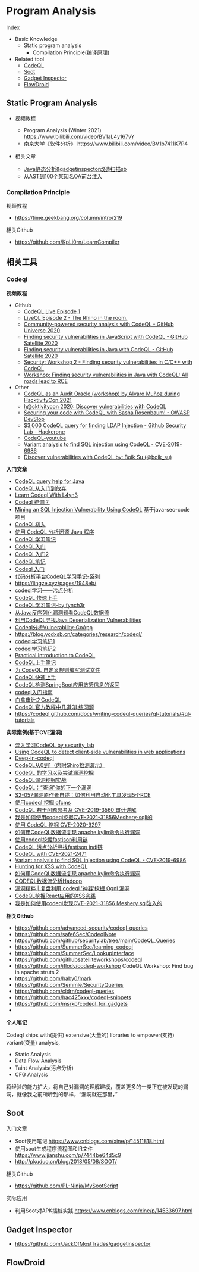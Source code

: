# Program Analysis
Index
- Basic Knowledge
  - Static program analysis
    - Compilation Principle(编译原理)
- Related tool
  - [CodeQL](https://github.com/pen4uin/Program-Analysis/#codeql)
  - [Soot](https://github.com/pen4uin/Program-Analysis/#soot)
  - [Gadget Inspector](https://github.com/pen4uin/Program-Analysis/#gadget-inspector)
  - [FlowDroid](https://github.com/pen4uin/Program-Analysis/#flowdroid)
## Static Program Analysis
- 视频教程
  - Program Analysis (Winter 2021) https://www.bilibili.com/video/BV1aL4y167vY
  - 南京大学《软件分析》 https://www.bilibili.com/video/BV1b7411K7P4

- 相关文章
  - [Java静态分析&gadgetinspector改造扫描sb](https://lfysec.top/2020/08/03/Java%E9%9D%99%E6%80%81%E5%88%86%E6%9E%90&gadgetinspector%E6%94%B9%E9%80%A0%E6%89%AB%E6%8F%8Fsb/)
  - [从AST到100个某知名OA前台注入](https://www.freebuf.com/articles/web/237291.html)
### Compilation Principle

视频教程
- https://time.geekbang.org/column/intro/219

相关Github
- https://github.com/KpLi0rn/LearnCompiler


## 相关工具
### Codeql
**视频教程**
- Github
  - [CodeQL Live Episode 1](https://www.youtube.com/watch?v=AMzGorD28Ks)
  - [LiveQL Episode 2 - The Rhino in the room.](https://www.youtube.com/watch?v=wPqK-Ealz-0)
  - [Community-powered security analysis with CodeQL - GitHub Universe 2020](https://www.youtube.com/watch?v=Y6PjAaZKNYk)
  - [Finding security vulnerabilities in JavaScript with CodeQL - GitHub Satellite 2020](https://www.youtube.com/watch?v=pYzfGaLTqC0)
  - [Finding security vulnerabilities in Java with CodeQL - GitHub Satellite 2020](https://www.youtube.com/watch?v=nvCd0Ee4FgE)
  - [Security: Workshop 2 - Finding security vulnerabilities in C/C++ with CodeQL](https://www.youtube.com/watch?v=eAjecQrfv3o)
  - [Workshop: Finding security vulnerabilities in Java with CodeQL: All roads lead to RCE](https://www.youtube.com/watch?v=h3f1s8ACfPo)
- Other
  - [CodeQL as an Audit Oracle (workshop) by Alvaro Muñoz during HacktivityCon 2021](https://www.youtube.com/watch?v=-bJ2Ioi7Icg)
  - [h@cktivitycon 2020: Discover vulnerabilities with CodeQL](https://www.youtube.com/watch?v=NygVkQKmGwI)
  - [Securing your code with CodeQL with Sasha Rosenbaum! - OWASP DevSlop](https://www.youtube.com/watch?v=G_yDbouY0tM)
  - [$3,000 CodeQL query for finding LDAP Injection - Github Security Lab - Hackerone](https://www.youtube.com/watch?v=qStzSfsEQGQ)
  - [CodeQL-youtube](https://www.youtube.com/playlist?list=PLX8G9idOAfzg3uTfdAgDkybK9CG71vsaq)
  - [Variant analysis to find SQL injection using CodeQL - CVE-2019-6986](https://www.youtube.com/watch?v=uUvhplNbQOI)
  - [Discover vulnerabilities with CodeQL by: Boik Su (@boik_su)](https://www.youtube.com/watch?v=UDDHXBFbuqo)

**入门文章**

- [CodeQL query help for Java](https://codeql.github.com/codeql-query-help/java/)
- [CodeQL从入门到放弃](https://www.freebuf.com/articles/web/283795.html)
- [Learn Codeql With L4yn3](https://bingbingzi.cn/learn-codeql-with-l4yn3/)
- [Codeql 挖洞？](https://mp.weixin.qq.com/s/-4E08dNeCdsc51VLE9qMAQ)
- [Mining an SQL Injection Vulnerability Using CodeQL](https://bingbingzi.cn/learn-codeql-with-l4yn3/) 基于java-sec-code项目
- [CodeQL初入](https://kiprey.github.io/2020/12/CodeQL-setup/)
- [使用 CodeQL 分析闭源 Java 程序](https://paper.seebug.org/1324/)
- [CodeQL学习笔记](http://blog.gamous.cn/post/codeql/)
- [CodeQL入门](https://aluvion.gitee.io/2021/05/29/CodeQL%E5%85%A5%E9%97%A8/)
- [CodeQL入门2](https://aluvion.gitee.io/2021/05/31/CodeQL%E5%85%A5%E9%97%A82/)
- [CodeQL笔记](https://lfysec.top/2020/06/03/CodeQL%E7%AC%94%E8%AE%B0/)
- [Codeql 入门](https://www.faiz2035.top/posts/codeql-getting-started/)
- [代码分析平台CodeQL学习手记-系列](https://www.4hou.com/posts/o6wX)
- https://lingze.xyz/pages/1948eb/
- [codeql学习——污点分析](https://xz.aliyun.com/t/7789)
- [CodeQL 快速上手](https://www.yuque.com/docs/share/738555ae-258e-4f27-8818-6024b8225488?#)
- [CodeQL学习笔记-by fynch3r](https://fynch3r.github.io/categories/CodeQL/)
- [从Java反序列化漏洞题看CodeQL数据流](https://www.anquanke.com/post/id/256967)
- [利用CodeQL寻找Java Deserialization Vulnerabilities](https://uxss.net/2020/05/04/%E5%88%A9%E7%94%A8CodeQL%E5%AF%BB%E6%89%BEJava%20Deserialization%20Vulnerabilities/)
- [Codeql分析Vulnerability-GoApp](https://www.freebuf.com/articles/web/253491.html)
- https://blog.ycdxsb.cn/categories/research/codeql/
- [codeql学习笔记1](https://mp.weixin.qq.com/s/KA-s62tMnoqkJwVjxrDYuQ)
- [codeql学习笔记2](https://mp.weixin.qq.com/s/JzAAsiuOr0QdL5nEfQv1fg)
- [Practical Introduction to CodeQL](https://jorgectf.gitlab.io/blog/post/practical-codeql-introduction/)
- [CodeQL上手笔记](https://mp.weixin.qq.com/s/aU9Gq_xRgAXqU-bwAvMmig)
- [为 CodeQL 自定义规则编写测试文件](https://mp.weixin.qq.com/s/rdLwBJrhDcYQFB5_gUitMQ)
- [CodeQL快速上手](https://mp.weixin.qq.com/s/9vWSKVolqR8P1gJhN4pEOQ)
- [CodeQL检测SpringBoot应用敏感信息的返回](https://mp.weixin.qq.com/s/7wJKMVyc36U-PciZGmjrcg)
- [codeql入门指南](https://mp.weixin.qq.com/s/JIBlYW5wVg13Hyk-PmFPXA)
- [白盒审计之CodeQL](https://mp.weixin.qq.com/s/q426UdHTxgux5iAlglFwPA)
- [CodeQL官方教程中几道QL练习题](https://ovi3.github.io/2021/03/04/codeql-exercises-from-ql-tutorial/)
- https://codeql.github.com/docs/writing-codeql-queries/ql-tutorials/#ql-tutorials

**实际案例(基于CVE漏洞)**

- [深入学习CodeQL by security_lab](https://kiprey.github.io/2020/12/secLab-CodeQL-learning/)
- [Using CodeQL to detect client-side vulnerabilities in web applications](https://raz0r.name/articles/using-codeql-to-detect-client-side-vulnerabilities-in-web-applications/)
- [Deep-in-codeql](https://jimp.top/Deep-in-codeql/)
- [CodeQL从0到1（内附Shiro检测演示）](https://www.anquanke.com/post/id/255721)
- [CodeQL 的学习以及尝试漏洞挖掘](https://bestwing.me/codeql.html)
- [CodeQL漏洞挖掘实战](https://blog.rabit.pw/2020/codeql-uboot-bug-hunting/)
- [CodeQL：“查询”你的下一个漏洞](https://www.anquanke.com/post/id/212305)
- [S2-057漏洞原作者自述：如何利用自动化工具发现5个RCE](https://www.anquanke.com/post/id/157583)
- [使用codeql 挖掘 ofcms](https://www.anquanke.com/post/id/203674)
- [CodeQL 若干问题思考及 CVE-2019-3560 审计详解](https://lennysec.github.io/codql-and-cve-2019-3560/)
- [我是如何使用codeql挖掘CVE-2021-31856Meshery-sqli的](https://ssst0n3.github.io/post/%E7%BD%91%E7%BB%9C%E5%AE%89%E5%85%A8/%E5%AE%89%E5%85%A8%E6%B5%8B%E8%AF%95/%E6%B5%8B%E8%AF%95%E6%96%B9%E6%B3%95/%E8%87%AA%E5%8A%A8%E5%8C%96%E6%B5%8B%E8%AF%95/%E9%9D%99%E6%80%81%E4%BB%A3%E7%A0%81%E6%89%AB%E6%8F%8F/AST/codeql/codeql%E6%BC%8F%E6%B4%9E%E6%8C%96%E6%8E%98%E6%88%96%E5%88%86%E6%9E%90%E5%AE%9E%E8%B7%B5/%E6%88%91%E6%98%AF%E5%A6%82%E4%BD%95%E4%BD%BF%E7%94%A8codeql%E6%8C%96%E6%8E%98CVE-2021-31856Meshery-sqli%E7%9A%84.html)
- [使用 CodeQL 挖掘 CVE-2020-9297](https://xz.aliyun.com/t/7979)
- [如何用CodeQL数据流复现 apache kylin命令执行漏洞](https://xz.aliyun.com/t/8240)
- [使用codeql挖掘fastjson利用链](https://xz.aliyun.com/t/7482)
- [CodeQL 污点分析寻找fastjson jndi链](https://blog.sometimenaive.com/2020/05/21/find-fastjson-jndi-gadget-by-codeql-tainttracking/)
- [CodeQL with CVE-2021-2471](https://m0d9.me/2021/11/01/CodeQL-CVE-2021-2471/)
- [Variant analysis to find SQL injection using CodeQL - CVE-2019-6986](https://www.youtube.com/watch?v=uUvhplNbQOI)
- [Hunting for XSS with CodeQL](https://medium.com/codex/hunting-for-xss-with-codeql-57f70763b938)
- [如何用CodeQL数据流复现 apache kylin命令执行漏洞](https://mp.weixin.qq.com/s/9GgV4a5tgHH0zHOePqwySQ)
- [CODEQL数据流分析Hadoop](https://mp.weixin.qq.com/s/CyhWw4t8LdGhCpixacb6Xg)
- [漏洞精粹 | 复盘利用 codeql '神器'挖掘 Ognl 漏洞](https://mp.weixin.qq.com/s/9GgV4a5tgHH0zHOePqwySQ)
- [CodeQL挖掘React应用的XSS实践](https://mp.weixin.qq.com/s/zH0EhOLFgwgFk8rIWezk-g)
- [我是如何使用codeql发现CVE-2021-31856 Meshery sql注入的](https://mp.weixin.qq.com/s/Po35ErrD3RXCXhecFEPBTw)

**相关Github**

- https://github.com/advanced-security/codeql-queries
- https://github.com/safe6Sec/CodeqlNote
- https://github.com/github/securitylab/tree/main/CodeQL_Queries
- https://github.com/SummerSec/learning-codeql
- https://github.com/SummerSec/LookupInterface
- https://github.com/githubsatelliteworkshops/codeql
- https://github.com/iflody/codeql-workshop CodeQL Workshop: Find bug in apache struts 2
- https://github.com/haby0/mark
- https://github.com/Semmle/SecurityQueries
- https://github.com/cldrn/codeql-queries
- https://github.com/hac425xxx/codeql-snippets
- https://github.com/msrkp/codeql_for_gadgets
- 

**个人笔记**

Codeql ships with(提供) extensive(大量的) libraries to empower(支持) variant(变量) analysis,
- Static Analysis
- Data Flow Analysis
- Taint Analysis(污点分析)
- CFG Analysis

将经验的能力扩大，将自己对漏洞的理解建模，覆盖更多的一类正在被发现的漏洞，就像我之前所听到的那样，“漏洞就在那里，”

## Soot

入门文章
- Soot使用笔记 https://www.cnblogs.com/xine/p/14511818.html
- 使用soot生成程序流程图和IR文件 https://www.jianshu.com/p/7444be64d5c9
- http://pkuduo.cn/blog/2018/05/08/SOOT/

相关Github
- https://github.com/PL-Ninja/MySootScript

实际应用
- 利用Soot对APK插桩实践 https://www.cnblogs.com/xine/p/14533697.html

## Gadget Inspector
- https://github.com/JackOfMostTrades/gadgetinspector

## FlowDroid
